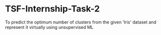 # TSF-Internship-Task-2
To predict the optimum number of clusters from the given 'Iris' dataset and represent it virtually using unsupervised ML
